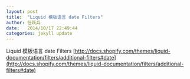 ```yaml
---
layout: post
title:  "Liquid 模板语言 date Filters"
author:	任跃兵
date:   2014/10/17 22:49:44 
categories: jekyll update
---
```

 Liquid 模板语言 date Filters
[http://docs.shopify.com/themes/liquid-documentation/filters/additional-filters#date](http://docs.shopify.com/themes/liquid-documentation/filters/additional-filters#date)